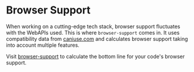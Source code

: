 # Browser Support

When working on a cutting-edge tech stack, browser support fluctuates with the WebAPIs used. This is where `browser-support` comes in. It uses compatibility data from [caniuse.com](https://www.caniuse.com/) and calculates browser support taking into account multiple features.

Visit [browser-support](https://zhirzh.github.io/browser-support/build/) to calculate the bottom line for your code's browser support.
